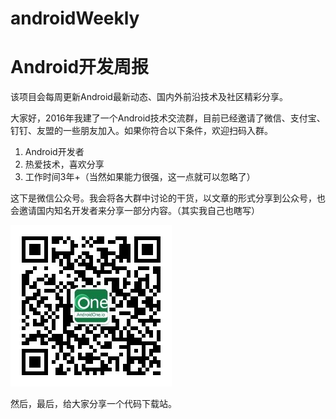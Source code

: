# androidWeekly
# Android开发周报
该项目会每周更新Android最新动态、国内外前沿技术及社区精彩分享。

大家好，2016年我建了一个Android技术交流群，目前已经邀请了微信、支付宝、钉钉、友盟的一些朋友加入。如果你符合以下条件，欢迎扫码入群。

1. Android开发者
1. 热爱技术，喜欢分享
2. 工作时间3年+（当然如果能力很强，这一点就可以忽略了）


这下是微信公众号。我会将各大群中讨论的干货，以文章的形式分享到公众号，也会邀请国内知名开发者来分享一部分内容。（其实我自己也瞎写）

 ![image](https://github.com/AndroidOne-io/androidWeekly/raw/master/images/qrcode.jpg)


然后，最后，给大家分享一个代码下载站。